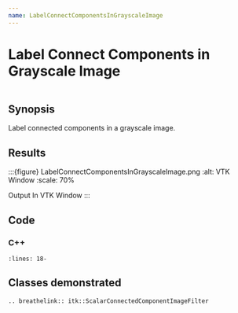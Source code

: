 ```yaml
---
name: LabelConnectComponentsInGrayscaleImage
---
```


# Label Connect Components in Grayscale Image

```{index} single: ScalarConnectedComponentImageFilter pair: grayscale; image
```

## Synopsis

Label connected components in a grayscale image.

## Results

:::{figure} LabelConnectComponentsInGrayscaleImage.png
:alt: VTK Window
:scale: 70%

Output In VTK Window
:::

## Code

### C++

```{literalinclude} Code.cxx
:lines: 18-
```

## Classes demonstrated

```{eval-rst}
.. breathelink:: itk::ScalarConnectedComponentImageFilter
```
